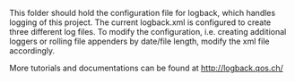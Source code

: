 This folder should hold the configuration file for logback, which handles logging of this project.
The current logback.xml is configured to create three different log files.
To modify the configuration, i.e. creating additional loggers or rolling file appenders by date/file length, 
modify the xml file accordingly.

More tutorials and documentations can be found at 
http://logback.qos.ch/
